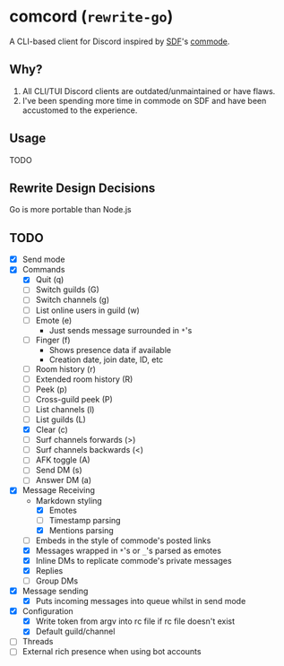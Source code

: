 # comcord (`rewrite-go`)
A CLI-based client for Discord inspired by [SDF](https://sdf.org)'s [commode](https://sdf.org/?tutorials/comnotirc).

## Why?
1. All CLI/TUI Discord clients are outdated/unmaintained or have flaws.
2. I've been spending more time in commode on SDF and have been accustomed to the experience.

## Usage
TODO

## Rewrite Design Decisions
Go is more portable than Node.js

## TODO
- [x] Send mode
- [x] Commands
  - [x] Quit (q)
  - [ ] Switch guilds (G)
  - [ ] Switch channels (g)
  - [ ] List online users in guild (w)
  - [ ] Emote (e)
    - Just sends message surrounded in `*`'s
  - [ ] Finger (f)
    - Shows presence data if available
    - Creation date, join date, ID, etc
  - [ ] Room history (r)
  - [ ] Extended room history (R)
  - [ ] Peek (p)
  - [ ] Cross-guild peek (P)
  - [ ] List channels (l)
  - [ ] List guilds (L)
  - [x] Clear (c)
  - [ ] Surf channels forwards (>)
  - [ ] Surf channels backwards (<)
  - [ ] AFK toggle (A)
  - [ ] Send DM (s)
  - [ ] Answer DM (a)
- [x] Message Receiving
  - Markdown styling
    - [x] Emotes
    - [ ] Timestamp parsing
    - [x] Mentions parsing
  - [ ] Embeds in the style of commode's posted links
  - [x] Messages wrapped in `*`'s or `_`'s parsed as emotes
  - [x] Inline DMs to replicate commode's private messages
  - [x] Replies
  - [ ] Group DMs
- [x] Message sending
  - [x] Puts incoming messages into queue whilst in send mode
- [x] Configuration
  - [x] Write token from argv into rc file if rc file doesn't exist
  - [x] Default guild/channel
- [ ] Threads
- [ ] External rich presence when using bot accounts
